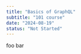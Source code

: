 ```yaml
---
title: "Basics of GraphQL"
subtitle: "101 course"
date: "2024-08-19"
status: "Not Started"
---
```


foo bar
